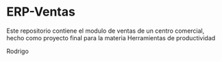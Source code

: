 # ERP-Ventas
Este repositorio contiene el modulo de ventas de un centro comercial, hecho como proyecto final para la materia Herramientas de productividad

Rodrigo